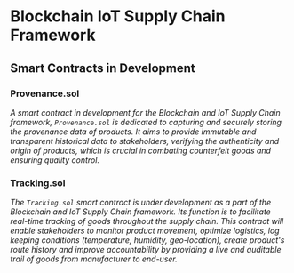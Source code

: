 # Blockchain IoT Supply Chain Framework

## Smart Contracts in Development

### Provenance.sol
_A smart contract in development for the Blockchain and IoT Supply Chain framework, `Provenance.sol` is dedicated to capturing and securely storing the provenance data of products. It aims to provide immutable and transparent historical data to stakeholders, verifying the authenticity and origin of products, which is crucial in combating counterfeit goods and ensuring quality control._

### Tracking.sol
_The `Tracking.sol` smart contract is under development as a part of the Blockchain and IoT Supply Chain framework. Its function is to facilitate real-time tracking of goods throughout the supply chain. This contract will enable stakeholders to monitor product movement, optimize logistics, log keeping conditions (temperature, humidity, geo-location), create product's route history and improve accountability by providing a live and auditable trail of goods from manufacturer to end-user._
